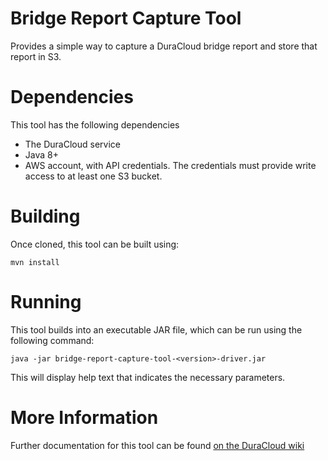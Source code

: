 Bridge Report Capture Tool
==========================

Provides a simple way to capture a DuraCloud bridge report and store that report in S3.

# Dependencies
This tool has the following dependencies
* The DuraCloud service
* Java 8+
* AWS account, with API credentials. The credentials must provide write access to at least one S3 bucket. 

# Building
Once cloned, this tool can be built using:
```
mvn install
```

# Running
This tool builds into an executable JAR file, which can be run using the following command:
```
java -jar bridge-report-capture-tool-<version>-driver.jar
```
This will display help text that indicates the necessary parameters.

# More Information
Further documentation for this tool can be found [on the DuraCloud wiki](https://wiki.duraspace.org/display/DURACLOUDDOC/Auxiliary+Tools)
